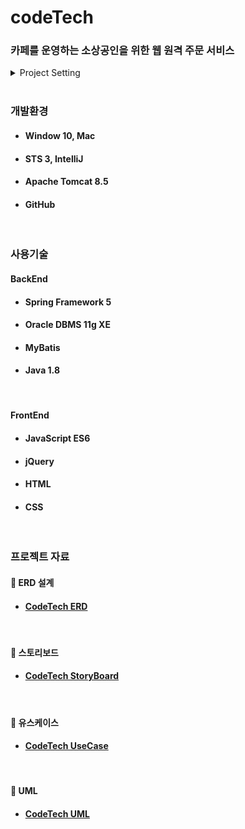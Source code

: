 # codeTech 
### 카페를 운영하는 소상공인을 위한 웹 원격 주문 서비스

<details>
    <summary>Project Setting</summary>
    <div markdown="1">  
     
          
### #need to add
        
/main/resources/properties/sql.properties   
/main/resources/properties/saveFolder.properties   
/main/resources/properties/mail.properties

        
        
        
### #Shape
#### sql properties
    url=jdbc:oracle:thin:@127.0.0.1:1521:orcl   
    username=final   
    password=1234


#### saveFolder properties
    saveFolderName= ...      
    sendFile= ...


#### mail properties
    id=...   
    password=...
        
</div>
</details>
<br/>

### 개발환경  
- #### Window 10, Mac
- #### STS 3, IntelliJ
- #### Apache Tomcat 8.5
- #### GitHub  
<br/>

### 사용기술
#### **BackEnd**
- #### Spring Framework 5
- #### Oracle DBMS 11g XE
- #### MyBatis
- #### Java 1.8
<br/>

#### **FrontEnd**
- #### JavaScript ES6
- #### jQuery
- #### HTML
- #### CSS
<br/>

### 프로젝트 자료

#### 🔗 ERD 설계

- #### [CodeTech ERD](https://github.com/develop-now/codetech/blob/master/readmeDetails/erd.md)
<br/>

#### 🔗 스토리보드
- #### [CodeTech StoryBoard](https://github.com/develop-now/codetech/blob/master/readmeDetails/storyboard.md)
<br/>

#### 🔗 유스케이스
- #### [CodeTech UseCase](https://github.com/develop-now/codetech/blob/master/readmeDetails/usecase.md)
<br/>

#### 🔗 UML
- #### [CodeTech UML](https://github.com/develop-now/codetech/blob/master/readmeDetails/uml.md)


